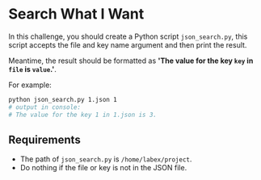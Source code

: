 # Search What I Want

In this challenge, you should create a Python script `json_search.py`, this script accepts the file and key name argument and then print the result.

Meantime, the result should be formatted as **'The value for the key `key` in `file` is `value`.'**.

For example:

```bash
python json_search.py 1.json 1
# output in console:
# The value for the key 1 in 1.json is 3.
```

## Requirements

- The path of `json_search.py` is `/home/labex/project`.
- Do nothing if the file or key is not in the JSON file.
